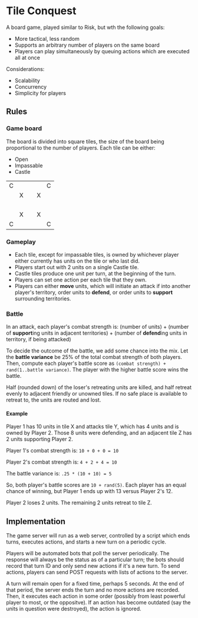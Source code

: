# Tile Conquest

A board game, played similar to Risk, but wth the following goals:

* More tactical, less random
* Supports an arbitrary number of players on the same board
* Players can play simultaneously by queuing actions which are executed all at once

Considerations:

* Scalability
* Concurrency
* Simplicity for players

## Rules

### Game board
The board is divided into square tiles, the size of the board being proportional to the number of players. Each tile can be either:

* Open
* Impassable
* Castle

<table>
  <tr>
    <td>C</td> <td></td> <td></td> <td></td> <td>C</td>
  </tr>
  <tr>
    <td></td> <td>X</td> <td></td> <td>X</td> <td></td>
  </tr>
  <tr>
    <td></td> <td></td> <td>&nbsp;</td> <td></td> <td></td>
  </tr>
  <tr>
    <td></td> <td>X</td> <td></td> <td>X</td> <td></td>
  </tr>
  <tr>
    <td>C</td> <td></td> <td></td> <td></td> <td>C</td>
  </tr>
</table>

### Gameplay

* Each tile, except for impassable tiles, is owned by whichever player either currently has units on the tile or who last did. 
* Players start out with 2 units on a single Castle tile.
* Castle tiles produce one unit per turn, at the beginning of the turn.
* Players can set one action per each tile that they own.
* Players can either **move** units, which will initiate an attack if into another player's territory, order units to **defend**, or order units to **support** surrounding territories.

### Battle

In an attack, each player's combat strength is: (number of units) + (number of **support**ing units in adjacent territories) + (number of **defend**ing units in territory, if being attacked)

To decide the outcome of the battle, we add some chance into the mix. Let the **battle variance** be 25% of the total combat strength of both players. Then, compute each player's battle score as `(combat strength) + rand(1..battle variance)`. The player with the higher battle score wins the battle.

Half (rounded down) of the loser's retreating units are killed, and half retreat evenly to adjacent friendly or unowned tiles. If no safe place is available to retreat to, the units are routed and lost.

#### Example

Player 1 has 10 units in tile X and attacks tile Y, which has 4 units and is owned by Player 2. Those 8 units were defending, and an adjacent tile Z has 2 units supporting Player 2.

Player 1's combat strength is: `10 + 0 + 0 = 10`

Player 2's combat strength is: `4 + 2 + 4 = 10`

The battle variance is: `.25 * (10 + 10) = 5`

So, both player's battle scores are `10 + rand(5)`. Each player has an equal chance of winning, but Player 1 ends up with 13 versus Player 2's 12.

Player 2 loses 2 units. The remaining 2 units retreat to tile Z.


## Implementation

The game server will run as a web server, controlled by a script which ends turns, executes actions, and starts a new turn on a periodic cycle.

Players will be automated bots that poll the server periodically. The response will always be the status as of a particular turn; the bots should record that turn ID and only send new actions if it's a new turn. To send actions, players can send POST requests with lists of actions to the server.

A turn will remain open for a fixed time, perhaps 5 seconds. At the end of that period, the server ends the turn and no more actions are recorded. Then, it executes each action in some order (possibly from least powerful player to most, or the oppositve). If an action has become outdated (say the units in question were destroyed), the action is ignored.
